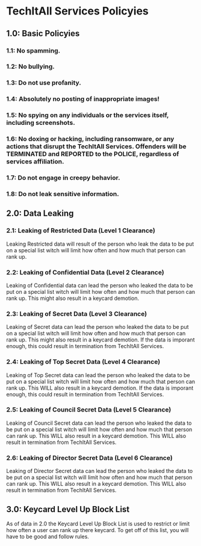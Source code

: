  # TechItAll Services Policyies

## 1.0: Basic Policyies
###  1.1: No spamming.
###  1.2: No bullying.
###  1.3: Do not use profanity.
###  1.4: Absolutely no posting of inappropriate images!
###  1.5: No spying on any individuals or the services itself, including screenshots.
###  1.6: No doxing or hacking, including ransomware, or any actions that disrupt the TechItAll Services. Offenders will be TERMINATED and REPORTED to the POLICE, regardless of services affiliation.
###  1.7: Do not engage in creepy behavior.
###  1.8: Do not leak sensitive information.
## 2.0: Data Leaking
### 2.1: Leaking of Restricted Data (Level 1 Clearance)
Leaking Restricted data will result of the person who leak the data to be put on a special list witch will limit how often and how much that person can rank up.
### 2.2: Leaking of Confidential Data (Level 2 Clearance)
Leaking of Confidential data can lead the person who leaked the data to be put on a special list witch will limit how often and how much that person can rank up. This might also result in a keycard demotion.
### 2.3: Leaking of Secret Data (Level 3 Clearance)
Leaking of Secret data can lead the person who leaked the data to be put on a special list witch will limit how often and how much that person can rank up. This might also result in a keycard demotion. If the data is imporant enough, this could result in termination from TechItAll Services.
### 2.4: Leaking of Top Secret Data (Level 4 Clearance)
Leaking of Top Secret data can lead the person who leaked the data to be put on a special list witch will limit how often and how much that person can rank up. This WILL also result in a keycard demotion. If the data is imporant enough, this could result in termination from TechItAll Services.
### 2.5: Leaking of Council Secret Data (Level 5 Clearance)
Leaking of Council Secret data can lead the person who leaked the data to be put on a special list witch will limit how often and how much that person can rank up. This WILL also result in a keycard demotion. This WILL also result in termination from TechItAll Services.
### 2.6: Leaking of Director Secret Data (Level 6 Clearance)
Leaking of Director Secret data can lead the person who leaked the data to be put on a special list witch will limit how often and how much that person can rank up. This WILL also result in a keycard demotion. This WILL also result in termination from TechItAll Services.
## 3.0: Keycard Level Up Block List
As of data in 2.0 the Keycard Level Up Block List is used to restrict or limit how often a user can rank up there keycard. To get off of this list, you will have to be good and follow rules.
